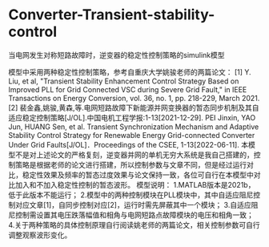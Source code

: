 # Converter-Transient-stability-control
当电网发生对称短路故障时，逆变器的稳定性控制策略的simulink模型

模型中采用两种稳定性控制策略，参考自重庆大学姚骏老师的两篇论文：
[1]	Y. Liu, et al, "Transient Stability Enhancement Control Strategy Based on Improved PLL for Grid Connected VSC during Severe Grid Fault," in IEEE Transactions on Energy Conversion, vol. 36, no. 1, pp. 218-229, March 2021.
[2]	裴金鑫,姚骏,黄森,等.电网短路故障下新能源并网变换器的暂态同步机制及其自适应稳定控制策略[J/OL].中国电机工程学报:1-13[2021-12-29].
PEI Jinxin, YAO Jun, HUANG Sen, et al. Transient Synchronization Mechanism and Adaptive Stability Control Strategy for Renewable Energy Grid-connected Converter Under Grid Faults[J/OL]．Proceedings of the CSEE, 1-13[2022-06-11].
本模型不是对上述论文的严格复刻，逆变器并网的单机无穷大系统是我自己搭建的，控制策略是根据老师的论文进行搭建，所以控制参数与文章不同，但是经过运行对比，稳定性效果及频率的暂态过度效果与论文保持一致，各位可自行在本模型中对比加入和不加入稳定性控制的暂态波形。
模型说明：
1.MATLAB版本是2021b，低于此版本不能运行；
2.模型中的两种控制模块在PLL模块中，其中自适应阻尼控制对应文章[1]，自同步控制对应[2]，运行时需先屏蔽其中一个模块；
3.自适应阻尼控制需设置其电压跌落幅值和相角与电网短路点故障模块的电压和相角一致；
4.关于两种策略的具体控制原理自行阅读姚老师的两篇论文，相关控制参数可自行调整观察波形变化。

